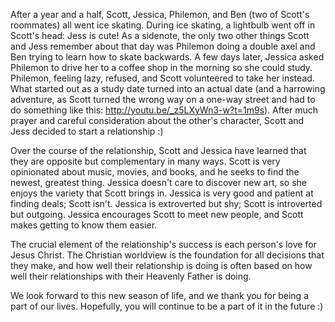 After a year and a half, Scott, Jessica, Philemon, and Ben (two of Scott's roommates) all went ice skating.  During ice skating, a lightbulb went off in Scott's head: Jess is cute!  As a sidenote, the only two other things Scott and Jess remember about that day was Philemon doing a double axel and Ben trying to learn how to skate backwards.  A few days later, Jessica asked Philemon to drive her to a coffee shop in the morning so she could study.  Philemon, feeling lazy, refused, and Scott volunteered to take her instead.  What started out as a study date turned into an actual date (and a harrowing adventure, as Scott turned the wrong way on a one-way street and had to do something like this: http://youtu.be/_z5LXyWn3-w?t=1m9s).  After much prayer and careful consideration about the other's character, Scott and Jess decided to start a relationship :)

Over the course of the relationship, Scott and Jessica have learned that they are opposite but complementary in many ways.  Scott is very opinionated about music, movies, and books, and he seeks to find the newest, greatest thing.  Jessica doesn't care to discover new art, so she enjoys the variety that Scott brings in.  Jessica is very good and patient at finding deals; Scott isn't.  Jessica is extroverted but shy; Scott is introverted but outgoing.  Jessica encourages Scott to meet new people, and Scott makes getting to know them easier.

The crucial element of the relationship's success is each person's love for Jesus Christ.  The Christian worldview is the foundation for all decisions that they make, and how well their relationship is doing is often based on how well their relationships with their Heavenly Father is doing.

We look forward to this new season of life, and we thank you for being a part of our lives.  Hopefully, you will continue to be a part of it in the future :)


